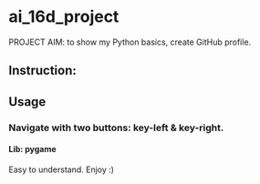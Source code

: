 # ai_16d_project

PROJECT AIM: to show my Python basics, create GitHub profile.

## Instruction:



## Usage

### Navigate with two buttons: key-left & key-right.


#### Lib: pygame

Easy to understand. Enjoy :)
